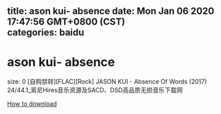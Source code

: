 
title: ason kui- absence
date: Mon Jan 06 2020 17:47:56 GMT+0800 (CST)    
categories: baidu
---

# ason kui- absence
size: 0
 [自购禁转][FLAC][Rock] JASON KUI - Absence Of Words (2017) 24/44.1_索尼Hires音乐资源及SACD、DSD高品质无损音乐下载网
 

[How to download](https://bpcam.bemobtrk.com/go/2ceec3aa-1ca2-46d6-b9ff-aaa5c184517c?jno=325)